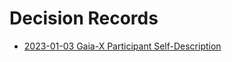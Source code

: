 # Decision Records

- [2023-01-03 Gaia-X Participant Self-Description](2023-01-03-gaiax-participant-self-description/)